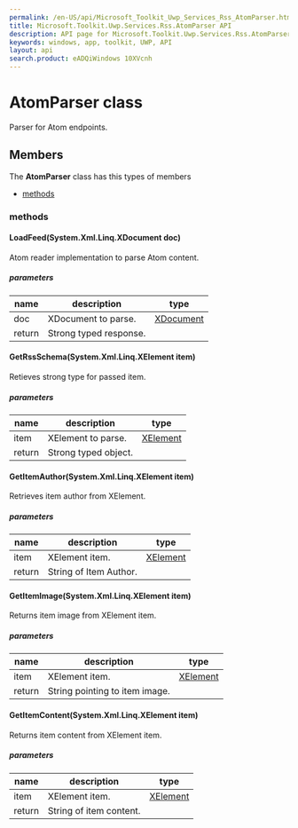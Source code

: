 ```yaml
---
permalink: /en-US/api/Microsoft_Toolkit_Uwp_Services_Rss_AtomParser.htm
title: Microsoft.Toolkit.Uwp.Services.Rss.AtomParser API 
description: API page for Microsoft.Toolkit.Uwp.Services.Rss.AtomParser
keywords: windows, app, toolkit, UWP, API
layout: api
search.product: eADQiWindows 10XVcnh
---
```



# AtomParser class

Parser for Atom endpoints.

## Members

The **AtomParser** class has this types of members

* [methods](#methods)

### methods

#### LoadFeed(System.Xml.Linq.XDocument doc)

Atom reader implementation to parse Atom content.

##### parameters



| name | description | type || --- | --- | --- || doc | XDocument to parse. | [XDocument](https://msdn.microsoft.com/library/windows/apps/System.Xml.Linq.XDocument) || return |Strong typed response. |


#### GetRssSchema(System.Xml.Linq.XElement item)

Retieves strong type for passed item.

##### parameters



| name | description | type || --- | --- | --- || item | XElement to parse. | [XElement](https://msdn.microsoft.com/library/windows/apps/System.Xml.Linq.XElement) || return |Strong typed object. |


#### GetItemAuthor(System.Xml.Linq.XElement item)

Retrieves item author from XElement.

##### parameters



| name | description | type || --- | --- | --- || item | XElement item. | [XElement](https://msdn.microsoft.com/library/windows/apps/System.Xml.Linq.XElement) || return |String of Item Author. |


#### GetItemImage(System.Xml.Linq.XElement item)

Returns item image from XElement item.

##### parameters



| name | description | type || --- | --- | --- || item | XElement item. | [XElement](https://msdn.microsoft.com/library/windows/apps/System.Xml.Linq.XElement) || return |String pointing to item image. |


#### GetItemContent(System.Xml.Linq.XElement item)

Returns item content from XElement item.

##### parameters



| name | description | type || --- | --- | --- || item | XElement item. | [XElement](https://msdn.microsoft.com/library/windows/apps/System.Xml.Linq.XElement) || return |String of item content. |

